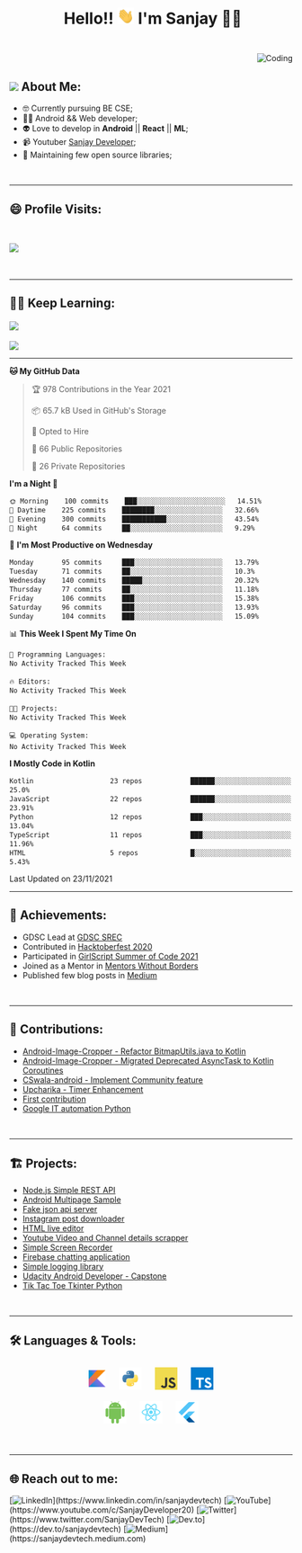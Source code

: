 # <p align="center">️ **Hello!! <img src="https://raw.githubusercontent.com/SanjayDevTech/SanjayDevTech/master/assets/wave.gif" alt="waving hand" width="30px"> I'm Sanjay** 🎯️🚀️</p>

<br/>
<img align="right" alt="Coding" height="200" src="https://media.giphy.com/media/Y4ak9Ki2GZCbJxAnJD/giphy.gif">
<br/>

## <img src="https://media.giphy.com/media/WUlplcMpOCEmTGBtBW/giphy.gif" width="30"> **About Me:**

- 🤓 Currently pursuing BE CSE;
- 🧑‍💻 Android && Web developer;
- 👽 Love to develop in **Android** || **React** || **ML**;
- 📹 Youtuber [Sanjay Developer](https://www.youtube.com/c/SanjayDeveloper20);
- 🤝 Maintaining few open source libraries;

<br/>

---

## 😄 **Profile Visits:**

<br />

![](https://komarev.com/ghpvc/?username=SanjayDevTech&style=flat-square)

<br />

---

## 👨‍🎓️️ **Keep Learning:**

   <img align="center" src="https://github-readme-stats.vercel.app/api/top-langs/?username=SanjayDevTech&layout=compact&theme=vue-dark"/>
   <br/>
   <br/>
   <img align="center" src="https://github-readme-streak-stats.herokuapp.com/?user=SanjayDevTech&theme=vue-dark&hide_border=true"/>

<br/>

---

<!--START_SECTION:waka-->
**🐱 My GitHub Data** 

> 🏆 978 Contributions in the Year 2021
 > 
> 📦 65.7 kB Used in GitHub's Storage 
 > 
> 💼 Opted to Hire
 > 
> 📜 66 Public Repositories 
 > 
> 🔑 26 Private Repositories  
 > 
**I'm a Night 🦉** 

```text
🌞 Morning    100 commits    ███░░░░░░░░░░░░░░░░░░░░░░   14.51% 
🌆 Daytime    225 commits    ████████░░░░░░░░░░░░░░░░░   32.66% 
🌃 Evening    300 commits    ███████████░░░░░░░░░░░░░░   43.54% 
🌙 Night      64 commits     ██░░░░░░░░░░░░░░░░░░░░░░░   9.29%

```
📅 **I'm Most Productive on Wednesday** 

```text
Monday       95 commits     ███░░░░░░░░░░░░░░░░░░░░░░   13.79% 
Tuesday      71 commits     ██░░░░░░░░░░░░░░░░░░░░░░░   10.3% 
Wednesday    140 commits    █████░░░░░░░░░░░░░░░░░░░░   20.32% 
Thursday     77 commits     ██░░░░░░░░░░░░░░░░░░░░░░░   11.18% 
Friday       106 commits    ███░░░░░░░░░░░░░░░░░░░░░░   15.38% 
Saturday     96 commits     ███░░░░░░░░░░░░░░░░░░░░░░   13.93% 
Sunday       104 commits    ███░░░░░░░░░░░░░░░░░░░░░░   15.09%

```


📊 **This Week I Spent My Time On** 

```text
💬 Programming Languages: 
No Activity Tracked This Week

🔥 Editors: 
No Activity Tracked This Week

🐱‍💻 Projects: 
No Activity Tracked This Week

💻 Operating System: 
No Activity Tracked This Week

```

**I Mostly Code in Kotlin** 

```text
Kotlin                   23 repos            ██████░░░░░░░░░░░░░░░░░░░   25.0% 
JavaScript               22 repos            ██████░░░░░░░░░░░░░░░░░░░   23.91% 
Python                   12 repos            ███░░░░░░░░░░░░░░░░░░░░░░   13.04% 
TypeScript               11 repos            ███░░░░░░░░░░░░░░░░░░░░░░   11.96% 
HTML                     5 repos             █░░░░░░░░░░░░░░░░░░░░░░░░   5.43%

```



 Last Updated on 23/11/2021
<!--END_SECTION:waka-->

---

## 🚩 **Achievements:**

- GDSC Lead at [GDSC SREC](https://github.com/gdscsrec)
- Contributed in [Hacktoberfest 2020](https://hacktoberfest.digitalocean.com)
- Participated in [GirlScript Summer of Code 2021](https://gssoc.girlscript.tech)
- Joined as a Mentor in [Mentors Without Borders](https://mentorswithoutborders.net)
- Published few blog posts in [Medium](https://sanjaydevtech.medium.com)

<br/>

---

## 💙 **Contributions:**

- [Android-Image-Cropper - Refactor BitmapUtils.java to Kotlin](https://github.com/CanHub/Android-Image-Cropper/pull/98)
- [Android-Image-Cropper - Migrated Deprecated AsyncTask to Kotlin Coroutines](https://github.com/CanHub/Android-Image-Cropper/pull/25)
- [CSwala-android - Implement Community feature](https://github.com/CSwala/CSwala-android/pull/149)
- [Upcharika - Timer Enhancement](https://github.com/smaranjitghose/Upcharika/pull/37)
- [First contribution](https://github.com/firstcontributions/first-contributions/pull/30213)
- [Google IT automation Python](https://github.com/google/it-cert-automation-practice/pull/1372)

<br/>

---

## 🏗️ **Projects:**

- [Node.js Simple REST API](https://github.com/SanjayDevTech/nodejs-simple-rest-api)
- [Android Multipage Sample](https://github.com/SanjayDevTech/android-multipage-sample)
- [Fake json api server](https://github.com/SanjayDevTech/json-placeholder-server)
- [Instagram post downloader](https://github.com/SanjayDevTech/instautils)
- [HTML live editor](https://github.com/SanjayDevTech/HTML-editor)
- [Youtube Video and Channel details scrapper](https://github.com/SanjayDevTech/ytutils)
- [Simple Screen Recorder](https://github.com/SanjayDevTech/Screen-Recorder)
- [Firebase chatting application](https://github.com/SanjayDevTech/fire-chat)
- [Simple logging library](https://github.com/SanjayDevTech/simple-log)
- [Udacity Android Developer - Capstone](https://github.com/SanjayDevTech/Capstone-Project)
- [Tik Tac Toe Tkinter Python](https://github.com/SanjayDevTech/Tic-Tac-Toe-Tkinter)

<br/>

---

## 🛠️ **Languages & Tools:**

<p align="center">
  <img align="center" style="margin: 10px" src="https://raw.githubusercontent.com/github/explore/80688e429a7d4ef2fca1e82350fe8e3517d3494d/topics/kotlin/kotlin.png" alt="Kotlin" width="30" />
  <img align="center" style="margin: 10px" src="https://raw.githubusercontent.com/github/explore/80688e429a7d4ef2fca1e82350fe8e3517d3494d/topics/python/python.png" alt="Python" width="40"  />
  <img align="center" style="margin: 10px" src="https://raw.githubusercontent.com/github/explore/80688e429a7d4ef2fca1e82350fe8e3517d3494d/topics/javascript/javascript.png" alt="JavaScript" width="40"  />
  <img align="center" style="margin: 10px" src="https://raw.githubusercontent.com/github/explore/80688e429a7d4ef2fca1e82350fe8e3517d3494d/topics/typescript/typescript.png" alt="TypeScript" width="40"  />
<br />
  <img align="center" style="margin: 10px" src="https://raw.githubusercontent.com/github/explore/80688e429a7d4ef2fca1e82350fe8e3517d3494d/topics/android/android.png" alt="Android" width="40" />
  <img align="center" style="margin: 10px" src="https://raw.githubusercontent.com/github/explore/80688e429a7d4ef2fca1e82350fe8e3517d3494d/topics/react/react.png" alt="React" width="40"  />
   <img align="center" style="margin: 10px" src="https://raw.githubusercontent.com/github/explore/cebd63002168a05a6a642f309227eefeccd92950/topics/flutter/flutter.png" alt="Flutter" width="40"  />

</p>
<br/>

---

## 🌐 **Reach out to me:** ️

[![LinkedIn](https://img.shields.io/badge/LinkedIn-SanjayDevTech-informationl?style=for-the-badge&labelColor=black&logo=linkedin&logoColor=0077b5&&color=#0077b5")](https://www.linkedin.com/in/sanjaydevtech)
[![YouTube](https://img.shields.io/badge/YouTube-SanjayDeveloper20-informationl?style=for-the-badge&labelColor=white&logo=youtube&logoColor=red&&color=#1da1f2")](https://www.youtube.com/c/SanjayDeveloper20)
[![Twitter](https://img.shields.io/badge/Twitter-SanjayDevTech-informational?style=for-the-badge&labelColor=black&logo=twitter&logoColor=#1da1f2&color=#1da1f2")](https://www.twitter.com/SanjayDevTech)
[![Dev.to](https://img.shields.io/badge/Dev.to-SanjayDevTech-informational?style=for-the-badge&labelColor=black&logo=dev.to&logoColor=white&color=#1da1f2")](https://dev.to/sanjaydevtech)
[![Medium](https://img.shields.io/badge/Medium-SanjayDevTech-informational?style=for-the-badge&labelColor=black&logo=medium&logoColor=#1da1f2&color=#1da1f2")](https://sanjaydevtech.medium.com)
